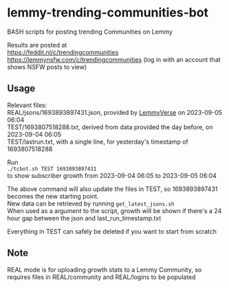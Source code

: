 # lemmy-trending-communities-bot
BASH scripts for posting trending Communities on Lemmy

Results are posted at  
https://feddit.nl/c/trendingcommunities  
https://lemmynsfw.com/c/trendingcommunities (log in with an account that shows NSFW posts to view)  

## Usage  
Relevant files:  
REAL/jsons/1693893897431.json, provided by [LemmyVerse](https://lemmyverse.net) on 2023-09-05 06:04  
TEST/1693807518288.txt, derived from data provided the day before, on 2023-09-04 06:05  
TEST/lastrun.txt, with a single line, for yesterday's timestamp of 1693807518288  

Run  
`./tcbot.sh TEST 1693893897431`  
to show subscriber growth from 2023-09-04 06:05 to 2023-09-05 06:04  

The above command will also update the files in TEST, so 1693893897431 becomes the new starting point.  
New data can be retrieved by running `get_latest_jsons.sh`  
When used as a argument to the script, growth will be shown if there's a 24 hour gap between the json and last_run_timestamp.txt  

Everything in TEST can safely be deleted if you want to start from scratch  

## Note

REAL mode is for uploading growth stats to a Lemmy Community, so requires files in REAL/community and REAL/logins
to be populated
